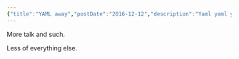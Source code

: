 ```yaml
---
{"title":"YAML away","postDate":"2016-12-12","description":"Yaml yaml yaml"}
---
```



More talk and such.

Less of everything else.
